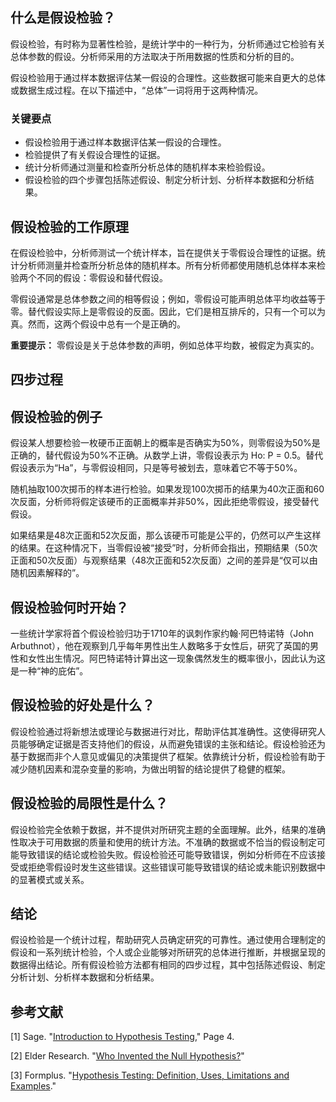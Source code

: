 ## 什么是假设检验？

假设检验，有时称为显著性检验，是统计学中的一种行为，分析师通过它检验有关总体参数的假设。分析师采用的方法取决于所用数据的性质和分析的目的。

假设检验用于通过样本数据评估某一假设的合理性。这些数据可能来自更大的总体或数据生成过程。在以下描述中，“总体”一词将用于这两种情况。

### 关键要点

- 假设检验用于通过样本数据评估某一假设的合理性。
- 检验提供了有关假设合理性的证据。
- 统计分析师通过测量和检查所分析总体的随机样本来检验假设。
- 假设检验的四个步骤包括陈述假设、制定分析计划、分析样本数据和分析结果。

## 假设检验的工作原理

在假设检验中，分析师测试一个统计样本，旨在提供关于零假设合理性的证据。统计分析师测量并检查所分析总体的随机样本。所有分析师都使用随机总体样本来检验两个不同的假设：零假设和替代假设。

零假设通常是总体参数之间的相等假设；例如，零假设可能声明总体平均收益等于零。替代假设实际上是零假设的反面。因此，它们是相互排斥的，只有一个可以为真。然而，这两个假设中总有一个是正确的。

**重要提示：** 零假设是关于总体参数的声明，例如总体平均数，被假定为真实的。

## 四步过程

## 假设检验的例子

假设某人想要检验一枚硬币正面朝上的概率是否确实为50%，则零假设为50%是正确的，替代假设为50%不正确。从数学上讲，零假设表示为 Ho: P = 0.5。替代假设表示为“Ha”，与零假设相同，只是等号被划去，意味着它不等于50%。

随机抽取100次掷币的样本进行检验。如果发现100次掷币的结果为40次正面和60次反面，分析师将假定该硬币的正面概率并非50%，因此拒绝零假设，接受替代假设。

如果结果是48次正面和52次反面，那么该硬币可能是公平的，仍然可以产生这样的结果。在这种情况下，当零假设被“接受”时，分析师会指出，预期结果（50次正面和50次反面）与观察结果（48次正面和52次反面）之间的差异是“仅可以由随机因素解释的”。

## 假设检验何时开始？

一些统计学家将首个假设检验归功于1710年的讽刺作家约翰·阿巴特诺特（John Arbuthnot），他在观察到几乎每年男性出生人数略多于女性后，研究了英国的男性和女性出生情况。阿巴特诺特计算出这一现象偶然发生的概率很小，因此认为这是一种“神的庇佑”。

## 假设检验的好处是什么？

假设检验通过将新想法或理论与数据进行对比，帮助评估其准确性。这使得研究人员能够确定证据是否支持他们的假设，从而避免错误的主张和结论。假设检验还为基于数据而非个人意见或偏见的决策提供了框架。依靠统计分析，假设检验有助于减少随机因素和混杂变量的影响，为做出明智的结论提供了稳健的框架。

## 假设检验的局限性是什么？

假设检验完全依赖于数据，并不提供对所研究主题的全面理解。此外，结果的准确性取决于可用数据的质量和使用的统计方法。不准确的数据或不恰当的假设制定可能导致错误的结论或检验失败。假设检验还可能导致错误，例如分析师在不应该接受或拒绝零假设时发生这些错误。这些错误可能导致错误的结论或未能识别数据中的显著模式或关系。

## 结论

假设检验是一个统计过程，帮助研究人员确定研究的可靠性。通过使用合理制定的假设和一系列统计检验，个人或企业能够对所研究的总体进行推断，并根据呈现的数据得出结论。所有假设检验方法都有相同的四步过程，其中包括陈述假设、制定分析计划、分析样本数据和分析结果。

## 参考文献

[1] Sage. "[Introduction to Hypothesis Testing](https://www.sagepub.com/sites/default/files/upm-binaries/40007_Chapter8.pdf)," Page 4.

[2] Elder Research. "[Who Invented the Null Hypothesis?](https://www.elderresearch.com/blog/who-invented-the-null-hypothesis/)"

[3] Formplus. "[Hypothesis Testing: Definition, Uses, Limitations and Examples](https://www.formpl.us/blog/hypothesis-testing#:~:text=The%20most%20significant%20benefit%20of,%E2%80%9Cis%20or%20is%20not%E2%80%9D.)."
